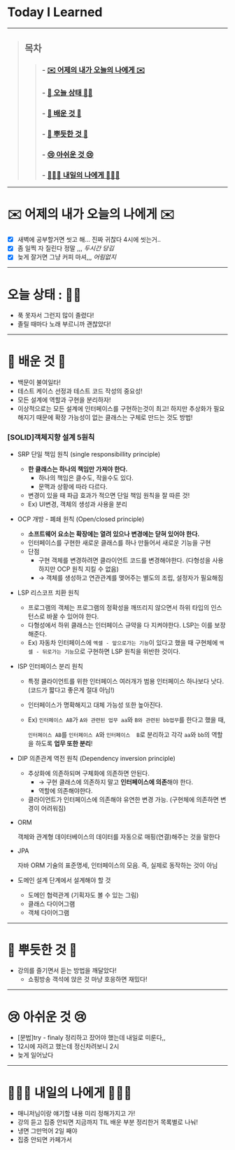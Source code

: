 # Today I Learned
---
> ## 목차
>> ###  - [✉️ 어제의 내가 오늘의 나에게 ✉️](#%EF%B8%8F-%EC%96%B4%EC%A0%9C%EC%9D%98-%EB%82%B4%EA%B0%80-%EC%98%A4%EB%8A%98%EC%9D%98-%EB%82%98%EC%97%90%EA%B2%8C-%EF%B8%8F)
>> ###  - [👵 오늘 상태 👵🏻](#%EC%98%A4%EB%8A%98-%EC%83%81%ED%83%9C--)
>> ###  - [🧐 배운 것 🧐](#-%EB%B0%B0%EC%9A%B4-%EA%B2%83-)
>> ###  - [🥰 뿌듯한 것 🥰](#-%EB%BF%8C%EB%93%AF%ED%95%9C-%EA%B2%83-)
>> ###  - [😢 아쉬운 것 😢](#-%EC%95%84%EC%89%AC%EC%9A%B4-%EA%B2%83-)
>> ###  - [🙋🏻‍♀️ 내일의 나에게 🙋🏻‍♀️](#%EF%B8%8F-%EB%82%B4%EC%9D%BC%EC%9D%98-%EB%82%98%EC%97%90%EA%B2%8C-%EF%B8%8F)

---

# ✉️ 어제의 내가 오늘의 나에게 ✉️

- [x]  새벽에 공부할거면 씻고 해... 진짜 귀찮다 4시에 씻는거..
- [x]  좀 일찍 자 질린다 정말 ,,, *두시간 당김*
- [x]  늦게 잘거면 그냥 커피 마셔,,, *어림없지*

---

# 오늘 상태 : 👵🏻

- 푹 못자서 그런지 많이 졸렸다!
- 졸릴 때마다 노래 부르니까 괜찮았다!

---

# 🧐 배운 것 🧐

- 백문이 불여일타!
- 테스트 케이스 선정과 테스트 코드 작성의 중요성!
- 모든 설계에 역할과 구현을 분리하자!
- 이상적으로는 모든 설계에 인터페이스를 구현하는것이 최고! 하지만 추상화가 필요해지기 때문에 확장 가능성이 없는 클래스는 구체로 만드는 것도 방법!

### [SOLID]객체지향 설계 5원칙

- SRP 단일 책임 원칙 (single responsibillity principle)

  - **한 클래스는 하나의 책임만 가져야 한다.**
    - 하나의 책임은 클수도, 작을수도 있다.
    - 문맥과 상황에 따라 다르다.
  - 변경이 있을 때 파급 효과가 적으면 단일 책임 원칙을 잘 따른 것!
  - Ex) UI변경, 객체의 생성과 사용을 분리

- OCP 개방 - 폐쇄 원칙 (Open/closed principle)

  - **소프트웨어 요소는 확장에는 열려 있으나 변경에는 닫혀 있어야 한다.**
  - 인터페이스를 구현한 새로운 클래스를 하나 만들어서 새로운 기능을 구현
  - 단점
    - 구현 객체를 변경하려면 클라이언트 코드를 변경해야한다. (다형성을 사용하지만 OCP 원칙 지킬 수 없음)
    - → 객체를 생성하고 연관관계를 맺어주는 별도의 조립, 설정자가 필요해짐

- LSP 리스코프 치환 원칙

  - 프로그램의 객체는 프로그램의 정확성을 깨뜨리지 않으면서 하위 타입의 인스턴스로 바꿀 수 있어야 한다.
  - 다형성에서 하위 클래스는 인터페이스 규약을 다 지켜야한다. LSP는 이를 보장해준다.
  - Ex) 자동차 인터페이스에 `엑셀 - 앞으로가는 기능`이 있다고 했을 때 구현체에  `엑셀 - 뒤로가는 기능`으로 구현하면 LSP 원칙을 위반한 것이다.

- ISP 인터페이스 분리 원칙

  - 특정 클라이언트를 위한 인터페이스 여러개가 범용 인터페이스 하나보다 낫다. (코드가 짧다고 좋은게 절대 아님!)

  - 인터페이스가 명확해지고 대체 가능성 또한 높아진다.

  - Ex) `인터페이스 AB`가 `A와 관련된 업무 aa`와 `B와 관련된 bb업무`를 한다고 했을 때,

    `인터페이스 AB`를 `인터페이스 A`와 `인터페이스  B`로 분리하고 각각 `aa`와 `bb`의 역할을 하도록 **업무 또한 분리**!

- DIP 의존관계 역전 원칙 (Dependency inversion principle)

  - 추상화에 의존하되며 구체화에 의존하면 안된다.
    - → 구현 클래스에 의존하지 말고 **인터페이스에 의존**해야 한다.
    - 역할에 의존해야한다.
  - 클라이언트가 인터페이스에 의존해야 유연한 변경 가능. (구현체에 의존하면 변경이 어려워짐)

- ORM
  
    객체와 관계형 데이터베이스의 데이터를 자동으로 매핑(연결)해주는 것을 말한다
    
- JPA
  
    자바 ORM 기술의 표준명세, 인터페이스의 모음. 즉, 실제로 동작하는 것이 아님
    
- 도메인 설계 단계에서 설계해야 할 것
    - 도메인 협력관계 (기획자도 볼 수 있는 그림)
    - 클래스 다이어그램
    - 객체 다이어그램
    

---

# 🥰 뿌듯한 것 🥰

- 강의를 즐기면서 듣는 방법을 깨달았다!
    - 쇼핑방송 객석에 앉은 것 마냥 호응하면 재밌다!

---

# 😢 아쉬운 것 😢

- [문법]try - finaly 정리하고 잤어야 했는데 내일로 미룬다,,
- 12시에 자려고 했는데 정신차려보니 2시
- 늦게 일어났다

---

# 🙋🏻‍♀️ 내일의 나에게 🙋🏻‍♀️

- 매니저님이랑 얘기할 내용 미리 정해가지고 가!
- 강의 듣고 집중 안되면 지금까지 TIL 배운 부분 정리한거 목록별로 나눠!
- 냉면 그만먹어 2일 째야
- 집중 안되면 카페가서 
